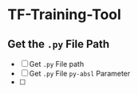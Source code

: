 # TF-Training-Tool

## Get the `.py` File Path

- [ ] Get `.py` File path
- [ ] Get `.py` File `py-absl` Parameter
- [ ] 
